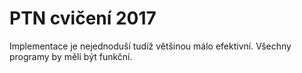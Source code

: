 # PTN cvičení 2017

Implementace je nejednoduší tudíž většinou málo efektivní. Všechny programy by měli být funkční.